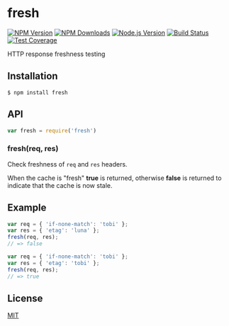 # fresh

[![NPM Version][npm-image]][npm-url]
[![NPM Downloads][downloads-image]][downloads-url]
[![Node.js Version][node-version-image]][node-version-url]
[![Build Status][travis-image]][travis-url]
[![Test Coverage][coveralls-image]][coveralls-url]

HTTP response freshness testing

## Installation

```
$ npm install fresh
```

## API

```js
var fresh = require('fresh')
```

### fresh(req, res)

Check freshness of `req` and `res` headers.

When the cache is "fresh" __true__ is returned, otherwise __false__ is returned to indicate that the cache is now stale.

## Example

```js
var req = { 'if-none-match': 'tobi' };
var res = { 'etag': 'luna' };
fresh(req, res);
// => false

var req = { 'if-none-match': 'tobi' };
var res = { 'etag': 'tobi' };
fresh(req, res);
// => true
```

## License

[MIT](LICENSE)

[npm-image]: https://img.shields.io/npm/v/fresh.svg

[npm-url]: https://npmjs.org/package/fresh

[node-version-image]: https://img.shields.io/node/v/fresh.svg

[node-version-url]: http://nodejs.org/download/

[travis-image]: https://img.shields.io/travis/jshttp/fresh/master.svg

[travis-url]: https://travis-ci.org/jshttp/fresh

[coveralls-image]: https://img.shields.io/coveralls/jshttp/fresh/master.svg

[coveralls-url]: https://coveralls.io/r/jshttp/fresh?branch=master

[downloads-image]: https://img.shields.io/npm/dm/fresh.svg

[downloads-url]: https://npmjs.org/package/fresh
